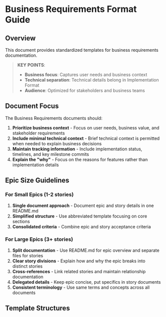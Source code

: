 # Business Requirements Format Guide

## Overview

This document provides standardized templates for business requirements documentation.

> **KEY POINTS**:
>
> - **Business focus**: Captures user needs and business context
> - **Technical separation**: Technical details belong in Implementation Format
> - **Audience**: Optimized for stakeholders and business teams

## Document Focus

The Business Requirements documents should:

1. **Prioritize business context** - Focus on user needs, business value, and stakeholder requirements
2. **Include minimal technical context** - Brief technical context is permitted when needed to explain business decisions
3. **Maintain tracking information** - Include implementation status, timelines, and key milestone commits
4. **Explain the "why"** - Focus on the reasons for features rather than implementation details

## Epic Size Guidelines

### For Small Epics (1-2 stories)

1. **Single document approach** - Document epic and story details in one README.md
2. **Simplified structure** - Use abbreviated template focusing on core sections
3. **Consolidated criteria** - Combine epic and story acceptance criteria

### For Large Epics (3+ stories)

1. **Split documentation** - Use README.md for epic overview and separate files for stories
2. **Clear story divisions** - Explain how and why the epic breaks into distinct stories
3. **Cross-references** - Link related stories and maintain relationship documentation
4. **Delegated details** - Keep epic concise, put specifics in story documents
5. **Consistent terminology** - Use same terms and concepts across all documents

## Template Structures
